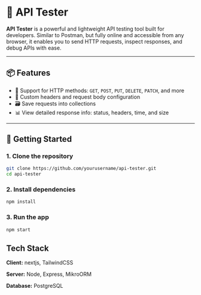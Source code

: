 # 🚀 API Tester

**API Tester** is a powerful and lightweight API testing tool built for developers. Similar to Postman, but fully online and accessible from any browser, it enables you to send HTTP requests, inspect responses, and debug APIs with ease.

---

## 📦 Features

- 🔧 Support for HTTP methods: `GET`, `POST`, `PUT`, `DELETE`, `PATCH`, and more
- 🧾 Custom headers and request body configuration
- 🗃️ Save requests into collections
- 📊 View detailed response info: status, headers, time, and size

---

## 🚀 Getting Started

### 1. Clone the repository

```bash
git clone https://github.com/yourusername/api-tester.git
cd api-tester
```

### 2. Install dependencies

```bash
npm install
```

### 3. Run the app

```bash
npm start
```


## Tech Stack

**Client:** nextjs, TailwindCSS

**Server:** Node, Express, MikroORM

**Database:** PostgreSQL

